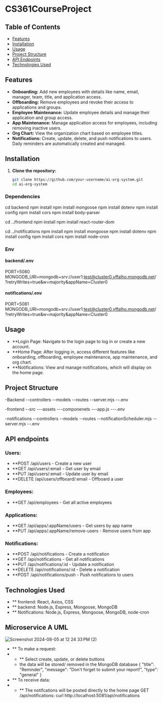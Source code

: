 # CS361CourseProject

## Table of Contents

- [Features](#features)
- [Installation](#installation)
- [Usage](#usage)
- [Project Structure](#project-structure)
- [API Endpoints](#api-endpoints)
- [Technologies Used](#technologies-used)

## Features

- **Onboarding:** Add new employees with details like name, email, manager, team, title, and application access.
- **Offboarding:** Remove employees and revoke their access to applications and groups.
- **Employee Maintenance:** Update employee details and manage their application and group access.
- **App Maintenance:** Manage application access for employees, including removing inactive users.
- **Org Chart:** View the organization chart based on employee titles.
- **Notifications:** Create, update, delete, and push notifications to users. Daily reminders are automatically created and managed.

## Installation

1. **Clone the repository:**

   ```bash
   git clone https://github.com/your-username/ai-org-system.git
   cd ai-org-system

### Dependencies 

cd backend
npm install
npm install mongoose
npm install dotenv
npm install config
npm install cors
npm install body-parser

cd ../frontend
npm install
npm install react-router-dom

cd ../notifications
npm install
npm install mongoose
npm install dotenv
npm install config
npm install cors
npm install node-cron



### Env
#### backend/.env
PORT=5080
MONGODB_URI=mongodb+srv://user1:test@cluster0.yffalho.mongodb.net/?retryWrites=true&w=majority&appName=Cluster0

#### notifications/.env
PORT=5081
MONGODB_URI=mongodb+srv://user1:test@cluster0.yffalho.mongodb.net/?retryWrites=true&w=majority&appName=Cluster0

## Usage
- **Login Page: Navigate to the login page to log in or create a new account.
- **Home Page: After logging in, access different features like onboarding, offboarding, employee maintenance, app maintenance, and org chart.
- **Notifications: View and manage notifications, which will display on the home page.

## Project Structure 
-Backend
--controllers
--models
--routes
--server.mjs
--.env

-frontend
--src
---assets
---componenets
---app.js
---.env

-notifications
--controllers
--models
--routes
--notificationScheduler.mjs
--server.mjs
--.env

## API endpoints

### Users:
- **POST /api/users - Create a new user
- **GET /api/users/:email - Get user by email
- **PUT /api/users/:email - Update user by email
- **DELETE /api/users/offboard/:email - Offboard a user
  
### Employees:
- **GET /api/employees - Get all active employees

### Applications:
- **GET /api/apps/:appName/users - Get users by app name
- **PUT /api/apps/:appName/remove-users - Remove users from app

### Notifications:
- **POST /api/notifications - Create a notification
- **GET /api/notifications - Get all notifications
- **PUT /api/notifications/:id - Update a notification
- **DELETE /api/notifications/:id - Delete a notification
- **POST /api/notifications/push - Push notifications to users

## Technologies Used
- ** frontend: React, Axios, CSS
- ** backend: Node.js, Express, Mongoose, MongoDB
- ** Notifications: Node.js, Express, Mongoose, MongoDB, node-cron


## Microservice A UML
![Screenshot 2024-08-05 at 12 24 33 PM (2)](https://github.com/user-attachments/assets/e86920fe-5ad4-4ea9-9f3c-dd12093c5661)

- ** To make a request:
- - ** Select create, update, or delete buttons
  - the data will be stored/ removed in the MongoDB database 
{
  "title": "Reminder",
  "message": "Don't forget to submit your report!",
  "type": "general"
}
- ** To receive data:
- - ** The notifcations will be posted directly to the home page 
  GET /api/notifications: curl http://localhost:5081/api/notifications

